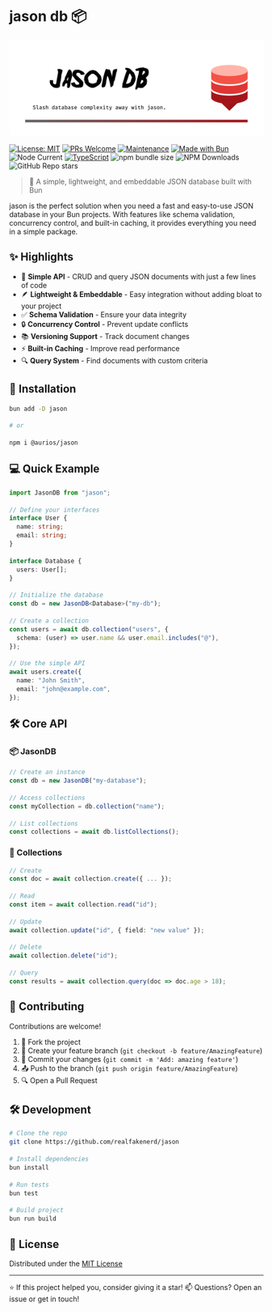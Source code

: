 # jason db 📦

![image with logo and name of package](./static/markdown-image.png)

[![License: MIT](https://img.shields.io/badge/License-MIT-blue.svg)](https://opensource.org/licenses/mit-license.php)
[![PRs Welcome](https://img.shields.io/badge/PRs-welcome-brightgreen.svg)](http://makeapullrequest.com)
[![Maintenance](https://img.shields.io/badge/Maintained%3F-yes-green.svg)](https://github.com/your/repo/graphs/commit-activity)
[![Made with Bun](https://img.shields.io/badge/Bun-%23000000.svg?style=flat&logo=bun&logoColor=white)](https://bun.sh)
![Node Current](https://img.shields.io/node/v/%40aurios%2Fjason?style=flat&logo=node.js&labelColor=000)
[![TypeScript](https://img.shields.io/badge/TypeScript-%23007ACC.svg?style=flat&logo=typescript&logoColor=white)](https://www.typescriptlang.org/)
![npm bundle size](https://img.shields.io/bundlephobia/min/%40aurios%2Fjason?style=flat)
![NPM Downloads](https://img.shields.io/npm/dw/%40aurios%2Fjason?style=flat&logo=npm)
![GitHub Repo stars](https://img.shields.io/github/stars/realfakenerd/jason)

> 🚀 A simple, lightweight, and embeddable JSON database built with Bun

jason is the perfect solution when you need a fast and easy-to-use JSON database in your Bun projects. With features like schema validation, concurrency control, and built-in caching, it provides everything you need in a simple package.

## ✨ Highlights

- 📝 **Simple API** - CRUD and query JSON documents with just a few lines of code
- 🪶 **Lightweight & Embeddable** - Easy integration without adding bloat to your project
- ✅ **Schema Validation** - Ensure your data integrity
- 🔒 **Concurrency Control** - Prevent update conflicts
- 📚 **Versioning Support** - Track document changes
- ⚡ **Built-in Caching** - Improve read performance
- 🔍 **Query System** - Find documents with custom criteria

## 🚀 Installation

```sh
bun add -D jason

# or

npm i @aurios/jason
```

## 💻 Quick Example

```typescript
import JasonDB from "jason";

// Define your interfaces
interface User {
  name: string;
  email: string;
}

interface Database {
  users: User[];
}

// Initialize the database
const db = new JasonDB<Database>("my-db");

// Create a collection
const users = await db.collection("users", {
  schema: (user) => user.name && user.email.includes("@"),
});

// Use the simple API
await users.create({
  name: "John Smith",
  email: "john@example.com",
});
```

## 🛠️ Core API

### 📦 JasonDB

```typescript
// Create an instance
const db = new JasonDB("my-database");

// Access collections
const myCollection = db.collection("name");

// List collections
const collections = await db.listCollections();
```

### 📑 Collections

```typescript
// Create
const doc = await collection.create({ ... });

// Read
const item = await collection.read("id");

// Update
await collection.update("id", { field: "new value" });

// Delete
await collection.delete("id");

// Query
const results = await collection.query(doc => doc.age > 18);
```

## 🤝 Contributing

Contributions are welcome!

1. 🍴 Fork the project
2. 🔧 Create your feature branch (`git checkout -b feature/AmazingFeature`)
3. 📝 Commit your changes (`git commit -m 'Add: amazing feature'`)
4. 📤 Push to the branch (`git push origin feature/AmazingFeature`)
5. 🔍 Open a Pull Request

## 🛠 Development

```sh
# Clone the repo
git clone https://github.com/realfakenerd/jason

# Install dependencies 
bun install

# Run tests
bun test

# Build project
bun run build

```

## 📄 License

Distributed under the [MIT License](../LICENSE)

---

⭐ If this project helped you, consider giving it a star!
📫 Questions? Open an issue or get in touch!
